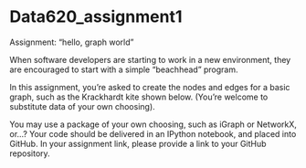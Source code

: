 # Data620_assignment1
Assignment: “hello, graph world”
    
When software developers are starting to work in a new environment, they are encouraged to start with a simple “beachhead” program.

In this assignment, you’re asked to create the nodes and edges for a basic graph, such as the Krackhardt kite shown
below. (You’re welcome to substitute data of your own choosing).

You may use a package of your own choosing, such as iGraph or NetworkX, or…? Your code should be delivered in an
IPython notebook, and placed into GitHub. In your assignment link, please provide a link to your GitHub repository.
